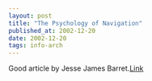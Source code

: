```yaml
---
layout: post
title: "The Psychology of Navigation"
published_at: 2002-12-20
date: 2002-12-20
tags: info-arch
---
```


Good article by Jesse James Barret.[Link](http://www.digital-web.com/features/feature_2002-12b.shtml)  
